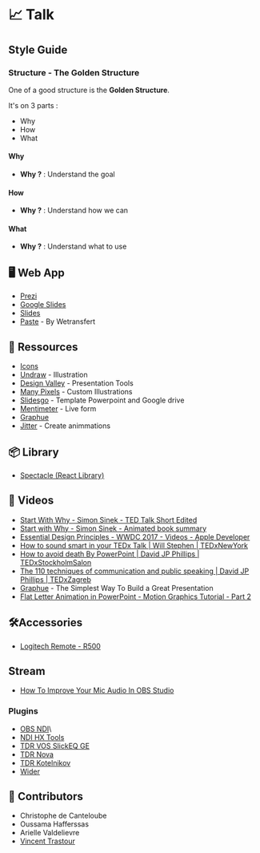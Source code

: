 # 📈 Talk

## Style Guide

### Structure - The Golden Structure

One of a good structure is the **Golden Structure**.

It's on 3 parts :

- Why 
- How
- What

#### Why

- **Why ?** : Understand the goal

#### How

- **Why ?** : Understand how we can

#### What

- **Why ?** : Understand what to use 


## 🖥 Web App

- [Prezi](www.prezi.com)
- [Google Slides](https://www.google.com/slides/about/)
- [Slides](https://slides.com)
- [Paste](https://pasteapp.com) - By Wetransfert

## 📓 Ressources

- [Icons](https://gist.github.com/chris2cant/caef25fc43d87e39f38c645d97fb0421#icons)
- [Undraw](https://undraw.co/illustrations) - Illustration
- [Design Valley](https://www.designvalley.club/category/5e41c508ef1089003d408b3a) - Presentation Tools
- [Many Pixels](https://www.manypixels.co/gallery/) - Custom Illustrations
- [Slidesgo](https://slidesgo.com/) - Template Powerpoint and Google drive
- [Mentimeter](https://www.mentimeter.com/) - Live form
- [Graphue](https://graphue.com/)
- [Jitter](https://jitter.video/) - Create animmations

## 📦 Library

- [Spectacle (React Library)](https://formidable.com/open-source/spectacle/)

## 🎥 Videos

- [Start With Why - Simon Sinek - TED Talk Short Edited](https://www.youtube.com/watch?v=IPYeCltXpxw)
- [Start with Why - Simon Sinek - Animated book summary](https://www.youtube.com/watch?v=Wb8KpHqU5tg)
- [Essential Design Principles - WWDC 2017 - Videos - Apple Developer](https://developer.apple.com/videos/play/wwdc2017/802/)
- [How to sound smart in your TEDx Talk | Will Stephen | TEDxNewYork](https://www.youtube.com/watch?v=8S0FDjFBj8o)
- [How to avoid death By PowerPoint | David JP Phillips | TEDxStockholmSalon](https://www.youtube.com/watch?v=Iwpi1Lm6dFo)
- [The 110 techniques of communication and public speaking | David JP Phillips | TEDxZagreb](https://youtu.be/K0pxo-dS9Hc)
- [Graphue](https://graphue.com/) - The Simplest Way To Build a Great Presentation
- [Flat Letter Animation in PowerPoint - Motion Graphics Tutorial - Part 2](https://www.youtube.com/watch?v=Y_quDjJ2Uzg&feature=youtu.be)

## 🛠Accessories

- [Logitech Remote - R500](https://www.amazon.fr/Logitech-R500-T%C3%A9l%C3%A9commande-pr%C3%A9sentation-laser/dp/B07CKDJ55F/ref=sr_1_3?__mk_fr_FR=%C3%85M%C3%85%C5%BD%C3%95%C3%91&keywords=r500&qid=1570796844&sr=8-3) 

## Stream

- [How To Improve Your Mic Audio In OBS Studio](https://youtu.be/U7_LYaNpwEA)

### Plugins

- [OBS NDI](https://obsproject.com/forum/resources/obs-ndi-newtek-ndi%E2%84%A2-integration-into-obs-studio.528/)\
- [NDI HX Tools](https://www.newtek.com/ndihx/products/)
- [TDR VOS SlickEQ GE](https://www.tokyodawn.net/tdr-vos-slickeq-ge)
- [TDR Nova](https://www.tokyodawn.net/tdr-nova/)
- [TDR Kotelnikov](https://www.tokyodawn.net/tdr-kotelnikov)
- [Wider](https://polyversemusic.com/products/wider)

## 🙌 Contributors

- Christophe de Canteloube
- Oussama Hafferssas
- Arielle Valdelievre
- [Vincent Trastour](https://www.linkedin.com/in/vincent-trastour-12435a134/)
